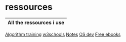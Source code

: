 # ressources
All the ressources i use|
-----|
[Algorithm training](http://www.france-ioi.org/)
[w3schools](https://www.w3schools.com/)
[Notes](https://goalkicker.com/)
[OS dev](https://wiki.osdev.org/Main_Page)
[Free ebooks](https://devfreebooks.github.io/)
